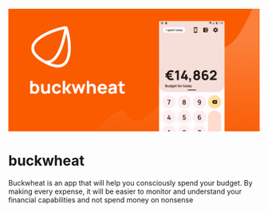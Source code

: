 ![Banner](screenshots/banner.jpg)

# buckwheat

Buckwheat is an app that will help you consciously spend your budget. 
By making every expense, it will be easier to monitor and understand your financial capabilities and not spend money on nonsense